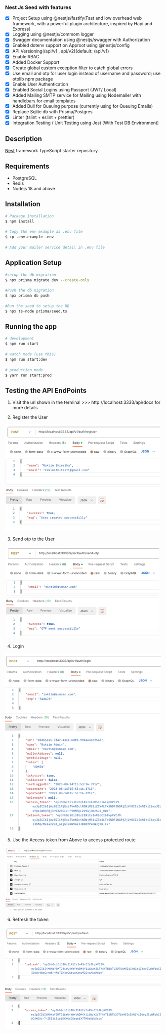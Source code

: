 ### Nest Js Seed with features

- [x] Project Setup using @nestjs/fastify(Fast and low overhead web framework, with a powerful plugin architecture, inspired by Hapi and Express)
- [x] Logging using @nestjs/commom logger
- [x] Swagger documentation using @nestjs/swagger with Authorization
- [x] Enabled dotenv support on Approot using @nestjs/config
- [x] API Versioning(/api/v1 , api/v2){default: /api/v1}
- [x] Enable RBAC
- [x] Added Docker Support
- [x] Create global custom exception filter to catch global errors
- [x] Use email and otp for user login instead of username and password; use otplib npm package
- [x] Enable User Authentication
- [x] Enabled Social Logins using Passport (JWT/ Local)
- [x] Added Mailing SMTP service for Mailing using Nodemailer with handlebars for email templates
- [x] Added Bull for Queuing purpose (currently using for Queuing Emails)
- [x] Replace Sqlite db with Prisma/Postgres
- [x] Linter (tslint + eslint + prettier)
- [x] Integration Testing / Unit Testing using Jest [With Test DB Environment]

## Description

[Nest](https://github.com/nestjs/nest) framework TypeScript starter repository.

## Requirements

- PostgreSQL
- Redis
- Nodejs 18 and above

## Installation

```bash
# Package Installation
$ npm install

# Copy the env example as .env file
$ cp .env.example .env

# Add your mailer service detail in .env file
```

## Application Setup

```bash
#setup the db migration
$ npx prisma migrate dev --create-only

#Push the db migration
$ npx prisma db push

#Run the seed to setup the DB
$ npx ts-node prisma/seed.ts
```

## Running the app

```bash
# development
$ npm run start

# watch mode (use this)
$ npm run start:dev

# production mode
$ yarn run start:prod
```

## Testing the API EndPoints

1. Visit the url shown in the terminal >>> http://localhost:3333/api/docs for more details

2. Register the User

![Register](./images/register.png)

3. Send otp to the User

![Send OTP](./images/send-otp.png)

4. Login

![Login](./images/login.png)

5. Use the Access token from Above to access protected route

![Delete User Protected Route](./images/delete-user.png)

6. Refresh the token

![Refresh](./images/refresh-token.png)
